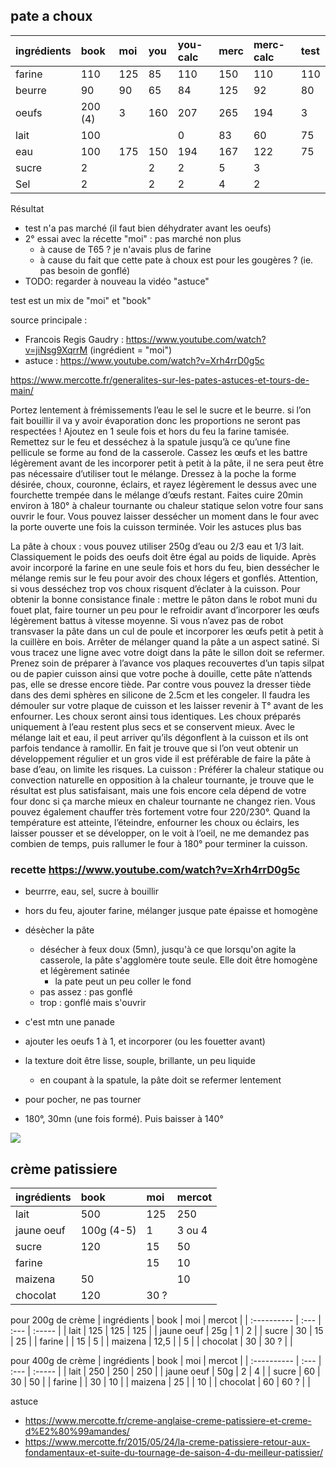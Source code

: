 ## pate a choux

| ingrédients | book    | moi | you | you-calc | merc | merc-calc | test |
| :---------- | :------ | :-- | :-- | :------- | :--- | :-------- | :--- |
| farine      | 110     | 125 | 85  | 110      | 150  | 110       | 110  |
| beurre      | 90      | 90  | 65  | 84       | 125  | 92        | 80   |
| oeufs       | 200 (4) | 3   | 160 | 207      | 265  | 194       | 3    |
| lait        | 100     |     |     | 0        | 83   | 60        | 75   |
| eau         | 100     | 175 | 150 | 194      | 167  | 122       | 75   |
| sucre       | 2       |     | 2   | 2        | 5    | 3         |      |
| Sel         | 2       |     | 2   | 2        | 4    | 2         |      |

Résultat
- test n'a pas marché (il faut bien déhydrater avant les oeufs)
- 2° essai avec la récette "moi" : pas marché non plus 
    - à cause de T65 ? je n'avais plus de farine
    - à cause du fait que cette pate à choux est pour les gougères ? (ie. pas besoin de gonflé)
- TODO: regarder à nouveau la vidéo "astuce" 

test est un mix de "moi" et "book"

source principale : 
- Francois Regis Gaudry : https://www.youtube.com/watch?v=jiNsg9XqrrM (ingrédient = "moi")
- astuce : https://www.youtube.com/watch?v=Xrh4rrD0g5c

https://www.mercotte.fr/generalites-sur-les-pates-astuces-et-tours-de-main/

Portez lentement à frémissements l’eau le sel le sucre et le beurre. si l’on fait bouillir il va y avoir évaporation donc les proportions ne seront pas respectées !  Ajoutez en 1 seule fois et hors du feu la farine tamisée. Remettez sur le feu et desséchez à la spatule jusqu’à ce qu’une fine pellicule se forme au fond de la casserole. Cassez les œufs et les battre légèrement avant de les incorporer petit à petit à la pâte, il ne sera peut être pas nécessaire d’utiliser tout le mélange. Dressez à la poche la forme désirée, choux, couronne, éclairs,  et rayez légèrement le dessus avec une fourchette trempée dans le mélange d’œufs restant. Faites cuire 20min environ à 180° à chaleur tournante ou chaleur statique selon votre four sans ouvrir le  four. Vous pouvez laisser dessécher un moment dans le four avec la porte ouverte une fois la cuisson terminée. Voir les astuces plus bas

La pâte à choux : vous pouvez utiliser 250g d’eau ou  2/3 eau et 1/3 lait. Classiquement le poids des oeufs doit être égal au poids de liquide. Après avoir incorporé la farine en une seule fois et hors du feu,  bien dessécher le mélange remis sur le feu pour avoir des choux légers et gonflés. Attention, si vous desséchez trop vos choux risquent d’éclater à la cuisson. Pour obtenir la bonne consistance finale : mettre le pâton dans le robot muni du fouet plat, faire tourner un peu pour le refroidir avant d’incorporer les œufs légèrement battus à vitesse moyenne. Si vous n’avez pas de robot transvaser la pâte dans un cul de poule et incorporer les œufs petit à petit à la cuillère en bois. Arrêter de mélanger quand la pâte a un aspect satiné.  Si vous tracez une ligne avec votre doigt dans la pâte le sillon doit se refermer. Prenez soin de préparer à l’avance vos plaques recouvertes d’un tapis silpat ou de papier cuisson ainsi que votre poche à douille, cette pâte n’attends pas, elle se dresse encore tiède. Par contre vous pouvez la dresser tiède dans des demi sphères en silicone de 2.5cm et les congeler.  Il faudra les démouler sur votre plaque de cuisson et les laisser revenir à T° avant de les enfourner. Les choux seront ainsi tous identiques.
Les choux préparés uniquement à l’eau restent plus secs et se conservent mieux. Avec le mélange lait et eau, il peut arriver qu’ils dégonflent à la cuisson et ils ont parfois tendance à ramollir. En fait je trouve que si l’on veut obtenir un développement régulier et un gros vide il est préférable de faire la pâte à base d’eau, on limite les risques.
La cuisson : Préférer la chaleur statique ou convection naturelle en opposition à la chaleur tournante, je trouve que le résultat est plus satisfaisant, mais une fois encore cela dépend de votre four donc si ça marche mieux en chaleur tournante ne changez rien. Vous pouvez également chauffer très fortement votre four 220/230°. Quand la température est atteinte, l’éteindre, enfourner les choux ou éclairs, les laisser pousser  et se développer, on le voit à l’oeil, ne me demandez pas combien de temps, puis rallumer le  four à 180° pour terminer la cuisson. 

### recette https://www.youtube.com/watch?v=Xrh4rrD0g5c
- beurrre, eau, sel, sucre à bouillir
- hors du feu, ajouter farine, mélanger jusque pate épaisse et homogène
- désècher la pâte
    - désécher à feux doux (5mn), jusqu'à ce que lorsqu'on agite la casserole, la pâte s'agglomère toute seule.
    Elle doit être homogène et légèrement satinée
        - la pate peut un peu coller le fond
    - pas assez : pas gonflé
    - trop : gonflé mais s'ouvrir
- c'est mtn une panade

- ajouter les oeufs 1 à 1, et incorporer (ou les fouetter avant)
- la texture doit être lisse, souple, brillante, un peu liquide
    - en coupant à la spatule, la pâte doit se refermer lentement
- pour pocher, ne pas tourner
- 180°, 30mn (une fois formé). Puis baisser à 140°
<img src="pate-cuite.png">


## crème patissiere

| ingrédients | book       | moi  | mercot |
| :---------- | :--------- | :--- | :----- |
| lait        | 500        | 125  | 250    |
| jaune oeuf  | 100g (4-5) | 1    | 3 ou 4 |
| sucre       | 120        | 15   | 50     |
| farine      |            | 15   | 10     |
| maizena     | 50         |      | 10     |
| chocolat    | 120        | 30 ? |        |

pour 200g de crème
| ingrédients | book | moi  | mercot |
| :---------- | :--- | :--- | :----- |
| lait        | 125  | 125  | 125    |
| jaune oeuf  | 25g  | 1    | 2      |
| sucre       | 30   | 15   | 25     |
| farine      |      | 15   | 5      |
| maizena     | 12,5 |      | 5      |
| chocolat    | 30   | 30 ? |        |

pour 400g de crème
| ingrédients | book | moi  | mercot |
| :---------- | :--- | :--- | :----- |
| lait        | 250  | 250  | 250    |
| jaune oeuf  | 50g  | 2    | 4      |
| sucre       | 60   | 30   | 50     |
| farine      |      | 30   | 10     |
| maizena     | 25   |      | 10     |
| chocolat    | 60   | 60 ? |        |

astuce
- https://www.mercotte.fr/creme-anglaise-creme-patissiere-et-creme-d%E2%80%99amandes/
- https://www.mercotte.fr/2015/05/24/la-creme-patissiere-retour-aux-fondamentaux-et-suite-du-tournage-de-saison-4-du-meilleur-patissier/